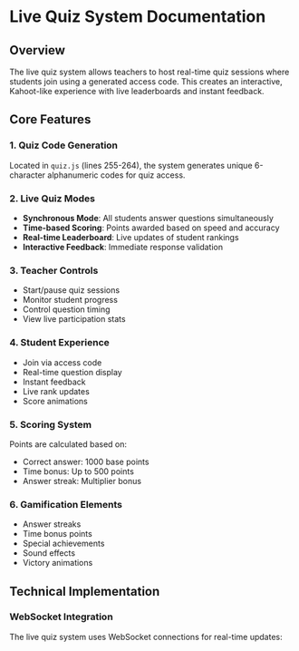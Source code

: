 # Live Quiz System Documentation

## Overview
The live quiz system allows teachers to host real-time quiz sessions where students join using a generated access code. This creates an interactive, Kahoot-like experience with live leaderboards and instant feedback.

## Core Features

### 1. Quiz Code Generation
Located in `quiz.js` (lines 255-264), the system generates unique 6-character alphanumeric codes for quiz access.

### 2. Live Quiz Modes
- **Synchronous Mode**: All students answer questions simultaneously
- **Time-based Scoring**: Points awarded based on speed and accuracy
- **Real-time Leaderboard**: Live updates of student rankings
- **Interactive Feedback**: Immediate response validation

### 3. Teacher Controls
- Start/pause quiz sessions
- Monitor student progress
- Control question timing
- View live participation stats

### 4. Student Experience
- Join via access code
- Real-time question display
- Instant feedback
- Live rank updates
- Score animations

### 5. Scoring System
Points are calculated based on:
- Correct answer: 1000 base points
- Time bonus: Up to 500 points
- Answer streak: Multiplier bonus

### 6. Gamification Elements
- Answer streaks
- Time bonus points
- Special achievements
- Sound effects
- Victory animations

## Technical Implementation

### WebSocket Integration
The live quiz system uses WebSocket connections for real-time updates: